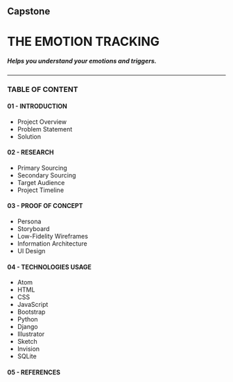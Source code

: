 ## Capstone

# THE EMOTION TRACKING
##### Helps you understand your emotions and triggers.
---

### TABLE OF CONTENT
#### 01 - INTRODUCTION
* Project Overview
* Problem Statement
* Solution

#### 02 - RESEARCH
* Primary Sourcing
* Secondary Sourcing
* Target Audience
* Project Timeline

#### 03 - PROOF OF CONCEPT
* Persona
* Storyboard
* Low-Fidelity Wireframes
* Information Architecture
* UI Design

#### 04 - TECHNOLOGIES USAGE
* Atom
* HTML
* CSS
* JavaScript
* Bootstrap
* Python
* Django
* Illustrator
* Sketch
* Invision
* SQLite

#### 05 - REFERENCES
